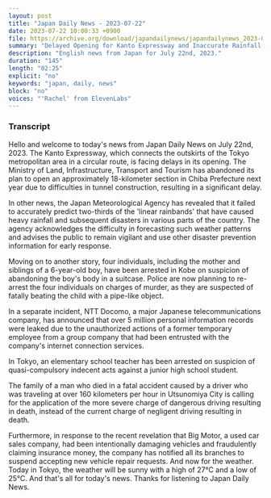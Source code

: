 ```yaml
---
layout: post
title: "Japan Daily News - 2023-07-22"
date: 2023-07-22 10:00:33 +0900
file: https://archive.org/download/japandailynews/japandailynews_2023-07-22.mp3
summary: "Delayed Opening for Kanto Expressway and Inaccurate Rainfall Predictions by Japan Meteorological Agency, & more…"
description: "English news from Japan for July 22nd, 2023."
duration: "145"
length: "02:25"
explicit: "no"
keywords: "japan, daily, news"
block: "no"
voices: "'Rachel' from ElevenLabs"
---
```


### Transcript

Hello and welcome to today's news from Japan Daily News on July 22nd, 2023. The Kanto Expressway, which connects the outskirts of the Tokyo metropolitan area in a circular route, is facing delays in its opening. The Ministry of Land, Infrastructure, Transport and Tourism has abandoned its plan to open an approximately 18-kilometer section in Chiba Prefecture next year due to difficulties in tunnel construction, resulting in a significant delay.

In other news, the Japan Meteorological Agency has revealed that it failed to accurately predict two-thirds of the 'linear rainbands' that have caused heavy rainfall and subsequent disasters in various parts of the country. The agency acknowledges the difficulty in forecasting such weather patterns and advises the public to remain vigilant and use other disaster prevention information for early response.

Moving on to another story, four individuals, including the mother and siblings of a 6-year-old boy, have been arrested in Kobe on suspicion of abandoning the boy's body in a suitcase. Police are now planning to re-arrest the four individuals on charges of murder, as they are suspected of fatally beating the child with a pipe-like object.

In a separate incident, NTT Docomo, a major Japanese telecommunications company, has announced that over 5 million personal information records were leaked due to the unauthorized actions of a former temporary employee from a group company that had been entrusted with the company's internet connection services.

In Tokyo, an elementary school teacher has been arrested on suspicion of quasi-compulsory indecent acts against a junior high school student.

The family of a man who died in a fatal accident caused by a driver who was traveling at over 160 kilometers per hour in Utsunomiya City is calling for the application of the more severe charge of dangerous driving resulting in death, instead of the current charge of negligent driving resulting in death.

Furthermore, in response to the recent revelation that Big Motor, a used car sales company, had been intentionally damaging vehicles and fraudulently claiming insurance money, the company has notified all its branches to suspend accepting new vehicle repair requests. And now for the weather. Today in Tokyo, the weather will be sunny with a high of 27°C and a low of 25°C.  And that's all for today's news. Thanks for listening to Japan Daily News.
